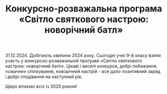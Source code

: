 ﻿---
title: "Конкурсно-розважальна програма «Світло святкового настрою: новорічний батл»"
---

31.12.2024. Добігають хвилини 2024 року. Сьогодні учні 9-А класу взяли участь у конкурсно-розважальній програмі «Світло святкового настрою: новорічний батл». Цікаві і веселі конкурси, добрі побажання, «смачне» спілкування, новорічний настрій - все дало позитивний заряд і добрі сподівання на наступний рік.

Щиро вітаємо всіх із 2025 роком!

<slideshow />
